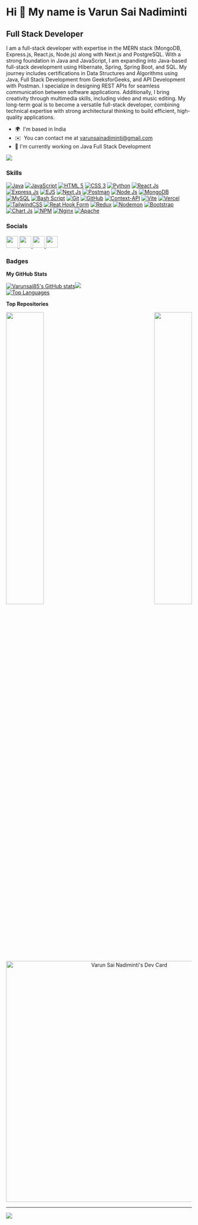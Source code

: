 Hi 👋 My name is Varun Sai Nadiminti
====================================

## Full Stack Developer


I am a full-stack developer with expertise in the MERN stack (MongoDB, Express.js, React.js, Node.js) along with Next.js and PostgreSQL. With a strong foundation in Java and JavaScript, I am expanding into Java-based full-stack development using Hibernate, Spring, Spring Boot, and SQL. My journey includes certifications in Data Structures and Algorithms using Java, Full Stack Development from GeeksforGeeks, and API Development with Postman. I specialize in designing REST APIs for seamless communication between software applications. Additionally, I bring creativity through multimedia skills, including video and music editing. My long-term goal is to become a versatile full-stack developer, combining technical expertise with strong architectural thinking to build efficient, high-quality applications.

* 🌍  I'm based in India
* ✉️  You can contact me at [varunsainadiminti@gmail.com](mailto:varunsainadiminti@gmail.com)
* 🔭 I'm currently working on Java Full Stack Development

<a href="https://www.x.com/varunnadiminti" target="_blank" rel="noreferrer"><img
src="https://img.shields.io/twitter/follow/varunnadiminti?logo=twitter&style=for-the-badge&color=ef4444&labelColor=000000"
/></a>

### Skills
<a href="https://www.oracle.com/java/" target="_blank" rel="noreferrer"><img src="https://img.shields.io/badge/java-%23ED8B00.svg?style=for-the-badge&logo=openjdk&logoColor=white" alt="Java" /></a>
<a href="https://developer.mozilla.org/en-US/docs/Web/JavaScript" target="_blank" rel="noreferrer"><img src="https://img.shields.io/badge/javascript-%23323330.svg?style=for-the-badge&logo=javascript&logoColor=%23F7DF1E" alt="JavaScript" /></a>
<a href="https://developer.mozilla.org/en-US/docs/Glossary/HTML5" target="_blank" rel="noreferrer"><img src="https://img.shields.io/badge/html5-%23E34F26.svg?style=for-the-badge&logo=html5&logoColor=white" alt="HTML 5" /></a>
<a href="https://www.w3.org/TR/CSS/#css" target="_blank" rel="noreferrer"><img src="https://img.shields.io/badge/css3-%231572B6.svg?style=for-the-badge&logo=css3&logoColor=white" alt="CSS 3" /></a>
<a href="https://www.python.org/" target="_blank" rel="noreferrer"><img src="https://img.shields.io/badge/python-3670A0?style=for-the-badge&logo=python&logoColor=ffdd54" alt="Python" /></a>
<a href="https://reactjs.org/" target="_blank" rel="noreferrer"><img src="https://img.shields.io/badge/react-%2320232a.svg?style=for-the-badge&logo=react&logoColor=%2361DAFB" alt="React Js" /></a>
<a href="https://expressjs.com/" target="_blank" rel="noreferrer"><img src="https://img.shields.io/badge/express.js-%23404d59.svg?style=for-the-badge&logo=express&logoColor=%2361DAFB" alt="Express Js" /></a>
<a href="https://ejs.co/" target="_blank" rel="noreferrer"><img src="https://img.shields.io/badge/ejs-%23B4CA65.svg?style=for-the-badge&logo=ejs&logoColor=black" alt="EJS" /></a>
<a href="https://nextjs.org/" target="_blank" rel="noreferrer"><img src="https://img.shields.io/badge/Next-black?style=for-the-badge&logo=next.js&logoColor=white" alt="Next Js" /></a>
<a href="https://www.postman.com/" target="_blank" rel="noreferrer"><img src="https://img.shields.io/badge/Postman-FF6C37?style=for-the-badge&logo=postman&logoColor=white" alt="Postman" /></a>
<a href="https://nodejs.org/en" target="_blank" rel="noreferrer"><img src="https://img.shields.io/badge/node.js-6DA55F?style=for-the-badge&logo=node.js&logoColor=white" alt="Node Js" /></a>
<a href="https://www.mongodb.com/" target="_blank" rel="noreferrer"><img src="https://img.shields.io/badge/MongoDB-%234ea94b.svg?style=for-the-badge&logo=mongodb&logoColor=white" alt="MongoDB" /></a>
<a href="https://www.mysql.com/" target="_blank" rel="noreferrer"><img src="https://img.shields.io/badge/mysql-4479A1.svg?style=for-the-badge&logo=mysql&logoColor=white" alt="MySQL" /></a>
<a href="https://www.gnu.org/software/bash/" target="_blank" rel="noreferrer"><img src="https://img.shields.io/badge/bash_script-%23121011.svg?style=for-the-badge&logo=gnu-bash&logoColor=white" alt="Bash Script" /></a>
<a href="https://git-scm.com/" target="_blank" rel="noreferrer"><img src="https://img.shields.io/badge/git-%23F05033.svg?style=for-the-badge&logo=git&logoColor=white" alt="Git" /></a>
<a href="https://github.com/" target="_blank" rel="noreferrer"><img src="https://img.shields.io/badge/github-%23121011.svg?style=for-the-badge&logo=github&logoColor=white" alt="GitHub" /></a>
<a href="https://legacy.reactjs.org/docs/context.html" target="_blank" rel="noreferrer"><img src="https://img.shields.io/badge/Context--Api-000000?style=for-the-badge&logo=react" alt="Context-API" /></a>
<a href="https://vite.dev/" target="_blank" rel="noreferrer"><img src="https://img.shields.io/badge/vite-%23646CFF.svg?style=for-the-badge&logo=vite&logoColor=white" alt="Vite" /></a>
<a href="https://vercel.com/" target="_blank" rel="noreferrer"><img src="https://img.shields.io/badge/vercel-%23000000.svg?style=for-the-badge&logo=vercel&logoColor=white" alt="Vercel" /></a>
<a href="https://tailwindcss.com/" target="_blank" rel="noreferrer"><img src="https://img.shields.io/badge/tailwindcss-%2338B2AC.svg?style=for-the-badge&logo=tailwind-css&logoColor=white" alt="TailwindCSS" /></a>
<a href="https://www.react-hook-form.com/" target="_blank" rel="noreferrer"><img src="https://img.shields.io/badge/React%20Hook%20Form-%23EC5990.svg?style=for-the-badge&logo=reacthookform&logoColor=white" alt="Reat Hook Form" /></a>
<a href="https://redux.js.org/" target="_blank" rel="noreferrer"><img src="https://img.shields.io/badge/redux-%23593d88.svg?style=for-the-badge&logo=redux&logoColor=white" alt="Redux" /></a>
<a href="https://nodemon.io/" target="_blank" rel="noreferrer"><img src="https://img.shields.io/badge/NODEMON-%23323330.svg?style=for-the-badge&logo=nodemon&logoColor=%BBDEAD" alt="Nodemon" /></a>
<a href="https://getbootstrap.com/" target="_blank" rel="noreferrer"><img src="https://img.shields.io/badge/bootstrap-%238511FA.svg?style=for-the-badge&logo=bootstrap&logoColor=white" alt="Bootstrap" /></a>
<a href="https://www.chartjs.org/" target="_blank" rel="noreferrer"><img src="https://img.shields.io/badge/chart.js-F5788D.svg?style=for-the-badge&logo=chart.js&logoColor=white" alt="Chart Js" /></a>
<a href="https://www.npmjs.com/" target="_blank" rel="noreferrer"><img src="https://img.shields.io/badge/NPM-%23CB3837.svg?style=for-the-badge&logo=npm&logoColor=white" alt="NPM" /></a>
<a href="https://nginx.org/" target="_blank" rel="noreferrer"><img src="https://img.shields.io/badge/nginx-%23009639.svg?style=for-the-badge&logo=nginx&logoColor=white" alt="Nginx" /></a>
<a href="https://httpd.apache.org/" target="_blank" rel="noreferrer"><img src="https://img.shields.io/badge/apache-%23D42029.svg?style=for-the-badge&logo=apache&logoColor=white" alt="Apache" /></a>

### Socials

<p align="left"> <a href="https://www.x.com/varunnadiminti" target="_blank" rel="noreferrer"> <picture> <source media="(prefers-color-scheme: dark)" srcset="https://raw.githubusercontent.com/danielcranney/readme-generator/main/public/icons/socials/twitter-dark.svg" /> <source media="(prefers-color-scheme: light)" srcset="https://raw.githubusercontent.com/danielcranney/readme-generator/main/public/icons/socials/twitter.svg" /> <img src="https://raw.githubusercontent.com/danielcranney/readme-generator/main/public/icons/socials/twitter.svg" width="32" height="32" /> </picture> </a> <a href="https://www.dev.to/varunnadiminti" target="_blank" rel="noreferrer"> <picture> <source media="(prefers-color-scheme: dark)" srcset="https://raw.githubusercontent.com/danielcranney/readme-generator/main/public/icons/socials/devdotto-dark.svg" /> <source media="(prefers-color-scheme: light)" srcset="https://raw.githubusercontent.com/danielcranney/readme-generator/main/public/icons/socials/devdotto.svg" /> <img src="https://raw.githubusercontent.com/danielcranney/readme-generator/main/public/icons/socials/devdotto.svg" width="32" height="32" /> </picture> </a> <a href="https://www.github.com/Varunsai85" target="_blank" rel="noreferrer"> <picture> <source media="(prefers-color-scheme: dark)" srcset="https://raw.githubusercontent.com/danielcranney/readme-generator/main/public/icons/socials/github-dark.svg" /> <source media="(prefers-color-scheme: light)" srcset="https://raw.githubusercontent.com/danielcranney/readme-generator/main/public/icons/socials/github.svg" /> <img src="https://raw.githubusercontent.com/danielcranney/readme-generator/main/public/icons/socials/github.svg" width="32" height="32" /> </picture> </a> <a href="https://www.linkedin.com/in/varunsainadiminti" target="_blank" rel="noreferrer"> <picture> <source media="(prefers-color-scheme: dark)" srcset="https://raw.githubusercontent.com/danielcranney/readme-generator/main/public/icons/socials/linkedin-dark.svg" /> <source media="(prefers-color-scheme: light)" srcset="https://raw.githubusercontent.com/danielcranney/readme-generator/main/public/icons/socials/linkedin.svg" /> <img src="https://raw.githubusercontent.com/danielcranney/readme-generator/main/public/icons/socials/linkedin.svg" width="32" height="32" /> </picture> </a></p>

### Badges

<b>My GitHub Stats</b>
<div width="100%" align="left"><a href="http://www.github.com/Varunsai85"><img src="https://github-readme-stats.vercel.app/api?username=Varunsai85&show_icons=true&hide=&count_private=true&title_color=ef4444&text_color=ffffff&icon_color=ef4444&bg_color=000000&hide_border=true&show_icons=true" alt="Varunsai85's GitHub stats" /></a><a href="http://www.github.com/Varunsai85"><img src="https://github-readme-streak-stats.herokuapp.com/?user=Varunsai85&stroke=ffffff&background=000000&ring=ef4444&fire=ef4444&currStreakNum=ffffff&currStreakLabel=ef4444&sideNums=ffffff&sideLabels=ffffff&dates=ffffff&hide_border=true" /></a></div>
<a href="https://github.com/Varunsai85" align="left"><img src="https://github-readme-stats.vercel.app/api/top-langs/?username=Varunsai85&langs_count=10&title_color=ef4444&text_color=ffffff&icon_color=ef4444&bg_color=000000&hide_border=true&locale=en&custom_title=Top%20%Languages" alt="Top Languages" /></a>


<b>Top Repositories</b>

<div width="100%" align="center"><a href="https://github.com/Varunsai85/Password-manager" align="left"><img align="left" width="45%" src="https://github-readme-stats.vercel.app/api/pin/?username=Varunsai85&repo=Password-manager&title_color=ef4444&text_color=ffffff&icon_color=ef4444&bg_color=000000&hide_border=true&locale=en" /></a><a href="https://github.com/Varunsai85/Weather-Forecast-ReactApp" align="right"><img align="right" width="45%" src="https://github-readme-stats.vercel.app/api/pin/?username=Varunsai85&repo=Weather-Forecast-ReactApp&title_color=ef4444&text_color=ffffff&icon_color=ef4444&bg_color=000000&hide_border=true&locale=en" /></a></div><br /><br /><br /><br /><br /><br /><br />

<p align="center"><a href="https://app.daily.dev/varunsainadiminti"><img src="https://api.daily.dev/devcards/v2/Vu4g0R2jxX5vYMyknXr8T.png?type=wide&r=07r" width="652" alt="Varun Sai Nadiminti's Dev Card"/></a></p>


---
[![](https://visitcount.itsvg.in/api?id=Varunsai85&icon=0&color=0)](https://visitcount.itsvg.in)
